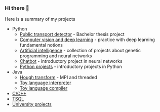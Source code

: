 ### Hi there 👋

Here is a summary of my projects

<ul>
  <li>Python
    <ul>
      <li><a href="https://github.com/ComanacDragos/PublicTransportDetector">Public transport detector</a> - Bachelor thesis project</li>
      <li><a href="https://github.com/ComanacDragos/ComputerVisionAndDeepLearning">Computer vision and deep learning</a> - practice with deep learning fundamental notions</li>
      <li><a href="https://github.com/ComanacDragos/AI-Projects">Artificial intelligence</a> - collection of projects about genetic programming and neural networks</li>
      <li><a href="https://github.com/ComanacDragos/Chatbot">Chatbot</a> - introductory project in neural networks</li>
      <li><a href="https://github.com/ComanacDragos/Python-Projects">Python projects</a> - introductory projects in Python</li>
    </ul>
  </li>
  
  <li>Java
    <ul>
      <li><a href="https://github.com/ComanacDragos/HoughTransform">Hough transform</a> - MPI and threaded</li>
      <li><a href="https://github.com/ComanacDragos/Toy-Language-Interpreter">Toy language interpreter</a></li>
      <li><a href="https://github.com/ComanacDragos/ToyLanguageCompiler">Toy language compiler</a></li>
    </ul>
  </li>
  
  <li><a href="https://github.com/ComanacDragos/Assembly-C-CPP-Projects">C/C++</a></li>
  <li><a href="https://github.com/ComanacDragos/LibrariesDatabase">TSQL</a></li>
  <li><a href="https://github.com/ComanacDragos/University">University projects</a></li>
</ul>
